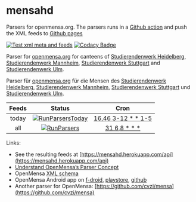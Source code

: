 # mensahd
Parsers for openmensa.org. The parsers runs in a [Github action](https://github.com/cvzi/mensahd/actions?query=workflow%3ARunParsers) and push the XML feeds to [Github pages](https://cvzi.github.io/mensahd/)



[![Test xml meta and feeds](https://github.com/cvzi/mensahd/workflows/Test%20xml%20meta%20and%20feeds/badge.svg)](https://github.com/cvzi/mensahd/actions?query=workflow%3A%22Test+xml+meta+and+feeds%22)
[![Codacy Badge](https://api.codacy.com/project/badge/Grade/e2aa5ab1cb304c0ab1f5719ad2b3acbf)](https://app.codacy.com/app/cvzi/mensahd?utm_source=github.com&utm_medium=referral&utm_content=cvzi/mensahd&utm_campaign=Badge_Grade_Dashboard)

Parser for [openmensa.org](https://openmensa.org/) for canteens of
[Studierendenwerk Heidelberg](http://www.stw.uni-heidelberg.de/en/speiseplan),
[Studierendenwerk Mannheim](https://www.stw-ma.de/Essen+_+Trinken/Men%C3%BCpl%C3%A4ne.html),
[Studierendenwerk Stuttgart](https://www.studierendenwerk-stuttgart.de/gastronomie/speiseangebot)
and [Studierendenwerk Ulm](https://studierendenwerk-ulm.de/essen-trinken/speiseplaene/).

Parser für [openmensa.org](https://openmensa.org/) für die Mensen des
[Studierendenwerk Heidelberg](http://www.stw.uni-heidelberg.de/de/speiseplan),
[Studierendenwerk Mannheim](https://www.stw-ma.de/Essen+_+Trinken/Men%C3%BCpl%C3%A4ne.html),
[Studierendenwerk Stuttgart](https://www.studierendenwerk-stuttgart.de/gastronomie/speiseangebot)
und [Studierendenwerk Ulm](https://studierendenwerk-ulm.de/essen-trinken/speiseplaene/).

|  Feeds       |                                         Status                                                                                                                  |                     Cron                                                                                                                                      |
|:------------:|:---------------------------------------------------------------------------------------------------------------------------------------------------------------:|:-------------------------------------------------------------------------------------------------------------------------------------------------------------:|
| today        | [![RunParsersToday](https://github.com/cvzi/mensahd/actions/workflows/updateFeedToday.yml/badge.svg)](https://github.com/cvzi/mensahd/actions/workflows/updateFeedToday.yml) | [16,46 3-12 * * 1-5](https://crontab.guru/#16,46_3-12_*_*_1-5 "“At minute 16 and 46 past every hour from 3 through 12 on every day-of-week from Monday through Friday.” ") |
| all          | [![RunParsers](https://github.com/cvzi/mensahd/actions/workflows/updateFeed.yml/badge.svg)](https://github.com/cvzi/mensahd/actions/workflows/updateFeed.yml)                | [31 6,8 * * *](https://crontab.guru/#31_6,8_*_*_* "“At minute 31 past hour 6 and 8.” ")                                                                                                 |


Links:
*   See the resulting feeds at [https://mensahd.herokuapp.com/api](https://mensahd.herokuapp.com/api)
*   [Understand OpenMensa’s Parser Concept](https://doc.openmensa.org/parsers/understand/)
*   OpenMensa [XML schema](https://doc.openmensa.org/feed/v2/)
*   OpenMensa Android app on [f-droid](https://f-droid.org/en/packages/de.uni_potsdam.hpi.openmensa/), [playstore](https://play.google.com/store/apps/details?id=de.uni_potsdam.hpi.openmensa), [github](https://github.com/domoritz/open-mensa-android)
*   Another parser for OpenMensa: [https://github.com/cvzi/mensa](https://github.com/cvzi/mensa)
